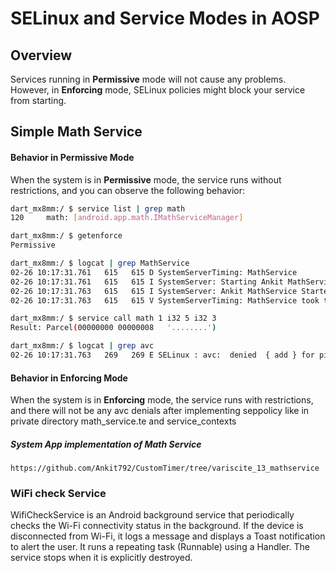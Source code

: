 # SELinux and Service Modes in AOSP

## Overview

Services running in **Permissive** mode will not cause any problems. However, in **Enforcing** mode, SELinux policies might block your service from starting.

## Simple Math Service

#### Behavior in Permissive Mode

When the system is in **Permissive** mode, the service runs without restrictions, and you can observe the following behavior:

```sh
dart_mx8mm:/ $ service list | grep math
120     math: [android.app.math.IMathServiceManager]

dart_mx8mm:/ $ getenforce
Permissive

dart_mx8mm:/ $ logcat | grep MathService
02-26 10:17:31.761   615   615 D SystemServerTiming: MathService
02-26 10:17:31.761   615   615 I SystemServer: Starting Ankit MathService
02-26 10:17:31.763   615   615 I SystemServer: Ankit MathService Started
02-26 10:17:31.763   615   615 V SystemServerTiming: MathService took to complete: 2ms

dart_mx8mm:/ $ service call math 1 i32 5 i32 3
Result: Parcel(00000000 00000008   '........')

dart_mx8mm:/ $ logcat | grep avc
02-26 10:17:31.763   269   269 E SELinux : avc:  denied  { add } for pid=615 uid=1000 name=math scontext=u:r:system_server:s0 tcontext=u:object_r:default_android_service:s0 tclass=service_manager permissive=1
```
#### Behavior in Enforcing Mode
When the system is in **Enforcing** mode, the service runs with restrictions, and there will not be any avc denials after implementing seppolicy like in private directory math_service.te and service_contexts

##### System App implementation of Math Service
```https://github.com/Ankit792/CustomTimer/tree/variscite_13_mathservice```



### WiFi check Service

WifiCheckService is an Android background service that periodically checks the Wi-Fi connectivity status in the background. If the device is disconnected from Wi-Fi, it logs a message and displays a Toast notification to alert the user. It runs a repeating task (Runnable) using a Handler. The service stops when it is explicitly destroyed.